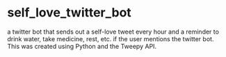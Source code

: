# self_love_twitter_bot
a twitter bot that sends out a self-love tweet every hour and a reminder to drink water, take medicine, rest, etc. if the user mentions the twitter bot. This was created using Python and the Tweepy API.
